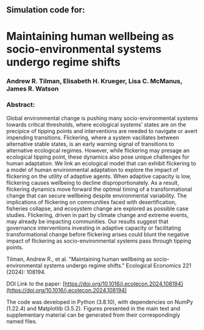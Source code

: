 ## Simulation code for:
# Maintaining human wellbeing as socio-environmental systems undergo regime shifts
### Andrew R. Tilman, Elisabeth H. Krueger, Lisa C. McManus, James R. Watson
### Abstract:
Global environmental change is pushing many socio-environmental systems towards critical thresholds, where ecological systems’ states are on the precipice of tipping points and interventions are needed to navigate or avert impending transitions. Flickering, where a system vacillates between alternative stable states, is an early warning signal of transitions to alternative ecological regimes. However, while flickering may presage an ecological tipping point, these dynamics also pose unique challenges for human adaptation. We link an ecological model that can exhibit flickering to a model of human environmental adaptation to explore the impact of flickering on the utility of adaptive agents. When adaptive capacity is low, flickering causes wellbeing to decline disproportionately. As a result, flickering dynamics move forward the optimal timing of a transformational change that can secure wellbeing despite environmental variability. The implications of flickering on communities faced with desertification, fisheries collapse, and ecosystem change are explored as possible case studies. Flickering, driven in part by climate change and extreme events, may already be impacting communities. Our results suggest that governance interventions investing in adaptive capacity or facilitating transformational change before flickering arises could blunt the negative impact of flickering as socio-environmental systems pass through tipping points.

Tilman, Andrew R., et al. "Maintaining human wellbeing as socio-environmental systems undergo regime shifts." Ecological Economics 221 (2024): 108194.

DOI Link to the paper: [https://doi.org/10.1016/j.ecolecon.2024.108194](https://doi.org/10.1016/j.ecolecon.2024.108194)

The code was developed in Python (3.8.10), with dependencies on NumPy (1.22.4) and Matplotlib (3.5.2).
Figures presented in the main text and supplementary material can be generated from their correspondingly named files.
